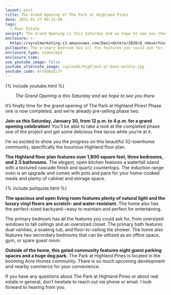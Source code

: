 ```yaml
---
layout: post
title: The Grand Opening of The Park at Highland Pines
date: 2021-01-27 09:23:00
tags:
  - Real Estate
excerpt: The Grand Opening is this Saturday and we hope to see you there.
enclosure: >-
  https://vyralmarketing.s3.amazonaws.com/Dani+Antelo/2020/Q_+Have+You+Seen+the+Highland+Floor+Plan_.mp4
pullquote: The primary bedroom has all the features you could ask for.
enclosure_type: video/mp4
enclosure_time:
use_youtube_image: false
youtube_alternate_image: /uploads/highland-yt-dani-antelo.jpg
youtube_code: mrsVGBzEL7Y
---
```


{% include youtube.html %}

<center><em>The Grand Opening is this Saturday and we hope to see you there.</em></center>

It’s finally time for the grand opening of The Park at Highland Pines\! Phase one is now completed, and we’re already pre-selling phase two.&nbsp;

**Join us this Saturday, January 30, from 12 p.m. to 4 p.m. for a grand opening celebration\!** You’ll be able to take a look at the completed phase one of the project and get some delicious free tacos while you’re at it.&nbsp;

I’m so excited to show you the progress on this beautiful 32-townhome community, specifically the luxurious Highland floor plan.&nbsp;

**The Highland floor plan features over 1,800 square feet, three bedrooms, and 2.5 bathrooms.** The elegant, open kitchen features a waterfall island with a textured cascade finish and quartz countertops. The induction range oven is an upgrade and comes with pots and pans for your home-cooked meals and plenty of cabinet and storage space.

{% include pullquote.html %}

**The spacious and open living room features plenty of natural light and the luxury vinyl floors are scratch- and water-resistant.** The home also has the perfect-sized backyard—easy to maintain and perfect for entertaining.

The primary bedroom has all the features you could ask for, from oversized windows to tall ceilings and an oversized closet. The primary bath features dual vanities, a soaking tub, and floor-to-ceiling tile shower. The home also features two secondary bedrooms that can be utilized as an office space, gym, or spare guest room.

**Outside of the home, this gated community features eight guest parking spaces and a huge dog park.** The Park at Highland Pines is located in the booming Acre Homes community. There is so much upcoming development and nearby commerce for your convenience.

If you have any questions about The Park at Highland Pines or about real estate in general, don’t hesitate to reach out via phone or email. I look forward to hearing from you.
